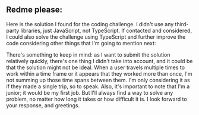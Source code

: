 ## Redme please:
Here is the solution I found for the coding challenge. I didn't use any third-party libraries, just JavaScript, not TypeScript. 
If contacted and considered, I could also solve the challenge using TypeScript and further improve the code considering other things that I'm going to mention next: 

There's something to keep in mind: as I want to submit the solution relatively quickly, there's one thing I didn't take into account, and it could be that the solution might not be ideal. When a user travels multiple times to work within a time frame or it appears that they worked more than once, I'm not summing up those time spans between them. I'm only considering it as if they made a single trip, so to speak. Also, it's important to note that I'm a junior; it would be my first job. But I'll always find a way to solve any problem, no matter how long it takes or how difficult it is. I look forward to your response, and greetings.